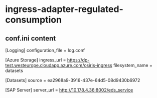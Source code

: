 # ingress-adapter-regulated-consumption

## conf.ini content
[Logging]
configuration_file = log.conf

[Azure Storage]
ingress_url = https://dp-test.westeurope.cloudapp.azure.com/osiris-ingress
filesystem_name = datasets

[Datasets]
source = ea2968a9-3916-437e-64d5-08d9430b6972

[SAP Server]
server_url = http://10.178.4.36:8002/eds_service